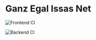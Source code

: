 # Ganz Egal Issas Net
![Frontend CI](https://github.com/Debugger-Buam/ganzegalissasnet/workflows/Frontend%20CI/badge.svg)

![Backend CI](https://github.com/Debugger-Buam/ganzegalissasnet/workflows/Backend%20CI/badge.svg)
